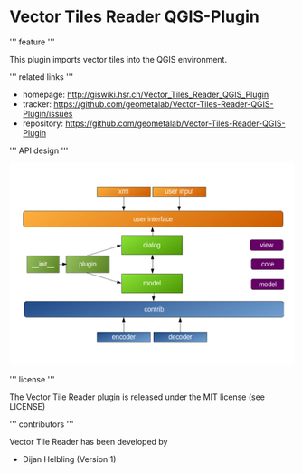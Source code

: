 # Vector Tiles Reader QGIS-Plugin

''' feature '''

This plugin imports vector tiles into the QGIS environment. 

''' related links '''

* homepage:   http://giswiki.hsr.ch/Vector_Tiles_Reader_QGIS_Plugin
* tracker:    https://github.com/geometalab/Vector-Tiles-Reader-QGIS-Plugin/issues
* repository: https://github.com/geometalab/Vector-Tiles-Reader-QGIS-Plugin

''' API design '''

![](data/API.png?raw=true)

''' license '''

The Vector Tile Reader plugin is released under the MIT license (see LICENSE)

''' contributors '''

Vector Tile Reader has been developed by
* Dijan Helbling (Version 1)